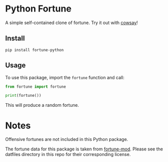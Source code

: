 # Python Fortune

A simple self-contained clone of fortune. Try it out
with [cowsay](https://github.com/James-Ansley/cowsay)!

## Install

    pip install fortune-python

## Usage

To use this package, import the `fortune` function and call:

```python
from fortune import fortune

print(fortune())
```

This will produce a random fortune.

# Notes

Offensive fortunes are not included in this Python package.

The fortune data for this package is taken
from [fortune-mod](https://github.com/shlomif/fortune-mod). Please see the
datfiles directory in this repo for their corresponding license.
